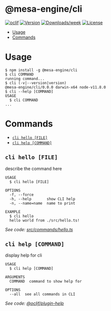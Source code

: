 @mesa-engine/cli
================



[![oclif](https://img.shields.io/badge/cli-oclif-brightgreen.svg)](https://oclif.io)
[![Version](https://img.shields.io/npm/v/@mesa-engine/cli.svg)](https://npmjs.org/package/@mesa-engine/cli)
[![Downloads/week](https://img.shields.io/npm/dw/@mesa-engine/cli.svg)](https://npmjs.org/package/@mesa-engine/cli)
[![License](https://img.shields.io/npm/l/@mesa-engine/cli.svg)](https://github.com/indiebash/cli/blob/master/package.json)

<!-- toc -->
* [Usage](#usage)
* [Commands](#commands)
<!-- tocstop -->
# Usage
<!-- usage -->
```sh-session
$ npm install -g @mesa-engine/cli
$ cli COMMAND
running command...
$ cli (-v|--version|version)
@mesa-engine/cli/0.0.0 darwin-x64 node-v11.8.0
$ cli --help [COMMAND]
USAGE
  $ cli COMMAND
...
```
<!-- usagestop -->
# Commands
<!-- commands -->
* [`cli hello [FILE]`](#cli-hello-file)
* [`cli help [COMMAND]`](#cli-help-command)

## `cli hello [FILE]`

describe the command here

```
USAGE
  $ cli hello [FILE]

OPTIONS
  -f, --force
  -h, --help       show CLI help
  -n, --name=name  name to print

EXAMPLE
  $ cli hello
  hello world from ./src/hello.ts!
```

_See code: [src/commands/hello.ts](https://github.com/indiebash/cli/blob/v0.0.0/src/commands/hello.ts)_

## `cli help [COMMAND]`

display help for cli

```
USAGE
  $ cli help [COMMAND]

ARGUMENTS
  COMMAND  command to show help for

OPTIONS
  --all  see all commands in CLI
```

_See code: [@oclif/plugin-help](https://github.com/oclif/plugin-help/blob/v2.1.6/src/commands/help.ts)_
<!-- commandsstop -->
